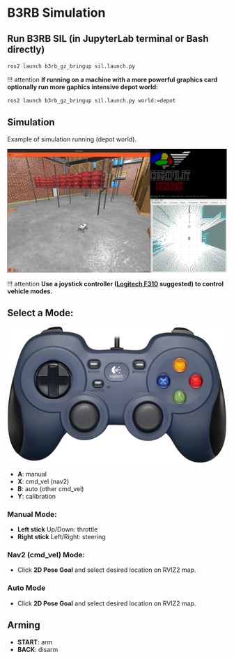 # B3RB Simulation

## Run B3RB SIL (in JupyterLab terminal or Bash directly)

```bash
ros2 launch b3rb_gz_bringup sil.launch.py
```

!!! attention
    **If running on a machine with a more powerful graphics card optionally run more gaphics intensive depot world:**
```bash
ros2 launch b3rb_gz_bringup sil.launch.py world:=depot
```

## Simulation

Example of simulation running (depot world).

![B3RB Depot world simulation](images/b3rb_depot.png "B3RB Depot world simulation")

!!! attention
    **Use a joystick controller ([Logitech F310](https://www.logitechg.com/en-us/products/gamepads/f310-gamepad.940-000110.html) suggested) to control vehicle modes.**

## Select a Mode:

![F310](images/f310.jpg "F310")

* **A**: manual
* **X**: cmd_vel (nav2)
* **B**: auto (other cmd_vel)
* **Y**: calibration

### Manual Mode:

* **Left stick** Up/Down: throttle
* **Right stick** Left/Right: steering

### Nav2 (cmd_vel) Mode:

* Click **2D Pose Goal** and select desired location on RVIZ2 map.

### Auto Mode

* Click **2D Pose Goal** and select desired location on RVIZ2 map.

## Arming

* **START**: arm
* **BACK**: disarm


